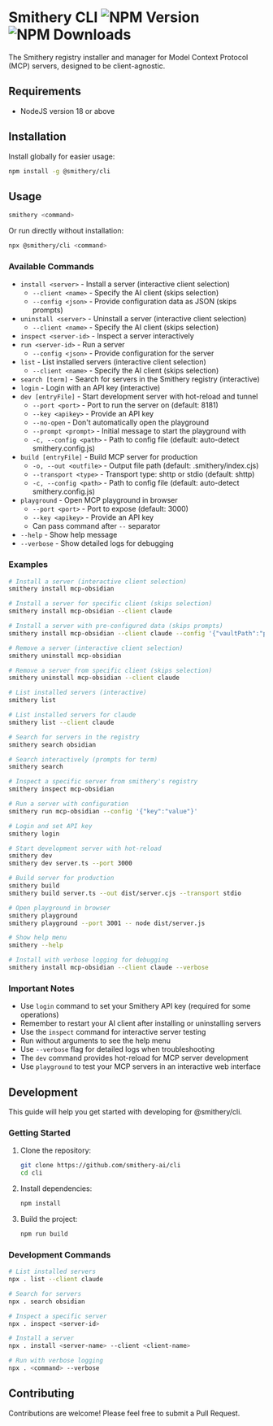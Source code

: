 # Smithery CLI ![NPM Version](https://img.shields.io/npm/v/%40smithery%2Fcli) ![NPM Downloads](https://img.shields.io/npm/dt/%40smithery%2Fcli)

The Smithery registry installer and manager for Model Context Protocol (MCP) servers, designed to be client-agnostic.

## Requirements
- NodeJS version 18 or above

## Installation

Install globally for easier usage:

```bash
npm install -g @smithery/cli
```

## Usage

```bash
smithery <command>
```

Or run directly without installation:

```bash
npx @smithery/cli <command>
```

### Available Commands

- `install <server>` - Install a server (interactive client selection)
  - `--client <name>` - Specify the AI client (skips selection)
  - `--config <json>` - Provide configuration data as JSON (skips prompts)
- `uninstall <server>` - Uninstall a server (interactive client selection)
  - `--client <name>` - Specify the AI client (skips selection)
- `inspect <server-id>` - Inspect a server interactively
- `run <server-id>` - Run a server
  - `--config <json>` - Provide configuration for the server
- `list` - List installed servers (interactive client selection)
  - `--client <name>` - Specify the AI client (skips selection)
- `search [term]` - Search for servers in the Smithery registry (interactive)
- `login` - Login with an API key (interactive)
- `dev [entryFile]` - Start development server with hot-reload and tunnel
  - `--port <port>` - Port to run the server on (default: 8181)
  - `--key <apikey>` - Provide an API key
  - `--no-open` - Don't automatically open the playground
  - `--prompt <prompt>` - Initial message to start the playground with
  - `-c, --config <path>` - Path to config file (default: auto-detect smithery.config.js)
- `build [entryFile]` - Build MCP server for production
  - `-o, --out <outfile>` - Output file path (default: .smithery/index.cjs)
  - `--transport <type>` - Transport type: shttp or stdio (default: shttp)
  - `-c, --config <path>` - Path to config file (default: auto-detect smithery.config.js)
- `playground` - Open MCP playground in browser
  - `--port <port>` - Port to expose (default: 3000)
  - `--key <apikey>` - Provide an API key
  - Can pass command after `--` separator
- `--help` - Show help message
- `--verbose` - Show detailed logs for debugging

### Examples

```bash
# Install a server (interactive client selection)
smithery install mcp-obsidian

# Install a server for specific client (skips selection)
smithery install mcp-obsidian --client claude

# Install a server with pre-configured data (skips prompts)
smithery install mcp-obsidian --client claude --config '{"vaultPath":"path/to/vault"}'

# Remove a server (interactive client selection)
smithery uninstall mcp-obsidian

# Remove a server from specific client (skips selection)
smithery uninstall mcp-obsidian --client claude

# List installed servers (interactive)
smithery list

# List installed servers for claude
smithery list --client claude

# Search for servers in the registry
smithery search obsidian

# Search interactively (prompts for term)
smithery search

# Inspect a specific server from smithery's registry
smithery inspect mcp-obsidian

# Run a server with configuration
smithery run mcp-obsidian --config '{"key":"value"}'

# Login and set API key
smithery login

# Start development server with hot-reload
smithery dev
smithery dev server.ts --port 3000

# Build server for production
smithery build
smithery build server.ts --out dist/server.cjs --transport stdio

# Open playground in browser
smithery playground
smithery playground --port 3001 -- node dist/server.js

# Show help menu
smithery --help

# Install with verbose logging for debugging
smithery install mcp-obsidian --client claude --verbose
```

### Important Notes

- Use `login` command to set your Smithery API key (required for some operations)
- Remember to restart your AI client after installing or uninstalling servers
- Use the `inspect` command for interactive server testing
- Run without arguments to see the help menu
- Use `--verbose` flag for detailed logs when troubleshooting
- The `dev` command provides hot-reload for MCP server development
- Use `playground` to test your MCP servers in an interactive web interface

## Development

This guide will help you get started with developing for @smithery/cli.

### Getting Started

1. Clone the repository:
   ```bash
   git clone https://github.com/smithery-ai/cli
   cd cli
   ```

2. Install dependencies:
   ```bash
   npm install
   ```

3. Build the project:
   ```bash
   npm run build
   ```

### Development Commands

```bash
# List installed servers
npx . list --client claude

# Search for servers
npx . search obsidian

# Inspect a specific server
npx . inspect <server-id>

# Install a server
npx . install <server-name> --client <client-name>

# Run with verbose logging
npx . <command> --verbose
```

## Contributing

Contributions are welcome! Please feel free to submit a Pull Request.